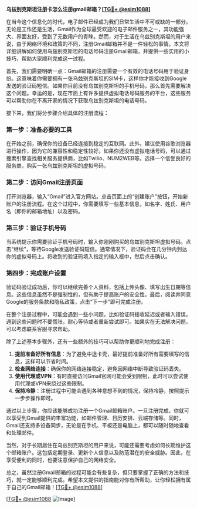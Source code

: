 **乌兹别克斯坦注册卡怎么注册gmail邮箱？[[TG💪+ @esim1088](https://t.me/s/esim1088)]**

在当今这个信息化的时代，电子邮件已经成为我们日常生活中不可或缺的一部分。无论是工作还是生活，Gmail作为全球最受欢迎的电子邮件服务之一，其功能强大、界面友好，受到了无数用户的青睐。然而，对于生活在乌兹别克斯坦的用户来说，由于网络环境和政策的不同，注册Gmail邮箱并不是一件轻松的事情。本文将详细讲解如何使用乌兹别克斯坦的电话号码注册Gmail邮箱，并提供一些实用的小技巧，帮助大家顺利完成这一过程。

首先，我们需要明确一点：Gmail邮箱的注册需要一个有效的电话号码用于验证身份。这意味着你需要拥有一张乌兹别克斯坦的SIM卡，这样你才能接收到Google发送的验证码短信。如果你目前没有乌兹别克斯坦的手机号码，那么首先需要解决这个问题。幸运的是，现在市面上有许多提供虚拟电话号码服务的平台，这些服务可以帮助你在不离开家的情况下获取乌兹别克斯坦的电话号码。

接下来，我们将分步骤介绍具体的注册流程：

### 第一步：准备必要的工具

在开始之前，确保你的设备已经连接到稳定的互联网。此外，建议使用谷歌浏览器进行操作，因为它的兼容性和稳定性较好。如果你还没有虚拟电话号码，可以通过搜索引擎查找相关服务提供商，比如Twilio、NUM2WEB等。选择一个信誉良好的服务商，购买一张乌兹别克斯坦的虚拟号码。

### 第二步：访问Gmail注册页面

打开浏览器，输入“Gmail”进入官方网站。点击页面上的“创建账户”按钮，开始新账户的注册流程。在这个过程中，你需要填写一些基本信息，如名字、姓氏、用户名（即你的邮箱地址）以及密码。

### 第三步：验证手机号码

当系统提示你需要验证手机号码时，输入你刚刚购买的乌兹别克斯坦虚拟号码。点击“继续”，等待Google发送验证码短信。通常情况下，验证码会在几分钟内到达你的虚拟号码上。将收到的验证码填入指定的输入框中，然后点击确认。

### 第四步：完成账户设置

验证码验证成功后，你可以继续完善个人资料，包括上传头像、填写出生日期等信息。这些信息虽然不是强制性的，但有助于提高账户的安全性。最后，阅读并同意Google的服务条款和隐私政策，点击“下一步”即可完成注册。

在整个注册过程中，可能会遇到一些小问题，比如验证码接收延迟或者输入错误。遇到这些问题时不要慌张，耐心等待或者重新尝试即可。如果实在无法解决问题，可以考虑联系客服寻求帮助。

除了上述基本步骤外，还有一些额外的技巧可以帮助你更顺利地完成注册：

1. **提前准备好所有信息**：为了避免中途卡壳，最好提前准备好所有需要填写的信息，这样可以节省时间。
2. **检查网络连接**：确保你的网络连接稳定，避免因网络中断导致验证码丢失。
3. **使用代理或VPN**：有时直接访问Gmail官网可能会受到限制，此时可以尝试使用代理或VPN来绕过这些限制。
4. **保持冷静**：注册过程中可能会遇到各种意想不到的情况，保持冷静，按照提示一步步操作即可。

通过以上步骤，你应该能够成功注册一个Gmail邮箱账户。一旦注册完成，你就可以享受到Gmail提供的丰富功能，如邮件管理、日历安排、云端存储等。同时，Gmail还支持多设备同步，无论是在手机、平板还是电脑上，都可以随时随地查看和处理邮件。

当然，对于长期居住在乌兹别克斯坦的用户来说，可能还需要考虑如何长期维护这个邮箱账户。这包括定期登录、更新个人信息以及防范潜在的安全威胁。因此，在享受便利的同时，也要注意保护自己的网络安全。

总之，虽然注册Gmail邮箱的过程可能会有些复杂，但只要掌握了正确的方法和技巧，就一定能够顺利完成。希望本文提供的指南能对你有所帮助，让你轻松拥有属于自己的Gmail邮箱！[[TG💪+ @esim1088](https://t.me/s/esim1088)]

[[TG💪+ @esim1088](https://t.me/s/esim1088) ![Image](https://i.postimg.cc/4NQfJmqS/Snipaste-2025-05-13-00-14-12.png)]
